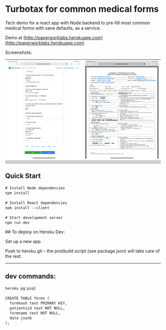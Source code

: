 # Turbotax for common medical forms

Tech demo for a react app with Node backend to pre-fill most common medical forms with sane defaults, as a service.

Demo at [http://paperworklabs.herokuapp.com](http://paperworklabs.herokuapp.com)

Screenshots:

![](/demo.png) | ![](/demo2.png)
:-----------------------------:|:-------------------------:
							   |




## Quick Start


    # Install Node dependencies
    npm install

    # Install React dependencies
    npm install --client

    # Start development server
    npm run dev



## To deploy on Heroku Dev:

Set up a new app

Push to heroku git – the postbuild script (see package.json) will take care of the rest.


-------

## dev commands:

	heroku pg:psql

	CREATE TABLE forms (
	  formhash text PRIMARY KEY,
	  patientuid text NOT NULL,
	  formname text NOT NULL,
	  data jsonb
	);
